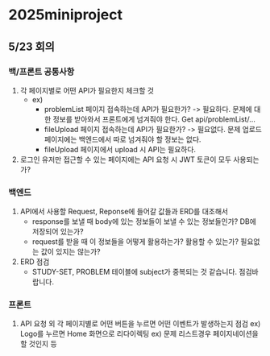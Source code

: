 # 2025miniproject

## 5/23 회의

### 백/프론트 공통사항
1. 각 페이지별로 어떤 API가 필요한지 체크할 것
   - ex)
     - problemList 페이지 접속하는데 API가 필요한가? -> 필요하다. 문제에 대한 정보를 받아와서 프론트에게 넘겨줘야 한다. Get api/problemList/...
     - fileUpload 페이지 접속하는데 API가 필요한가? -> 필요없다. 문제 업로드 페이지에는 백엔드에서 따로 넘겨줘야 할 정보는 없다.
     - fileUpload 페이지에서 upload 시 API는 필요하다.
2. 로그인 유저만 접근할 수 있는 페이지에는 API 요청 시 JWT 토큰이 모두 사용되는가?

### 백엔드
1. API에서 사용할 Request, Reponse에 들어갈 값들과 ERD를 대조해서
   - response를 보낼 때 body에 있는 정보들이 보낼 수 있는 정보들인가? DB에 저장되어 있는가?
   - request를 받을 때 이 정보들을 어떻게 활용하는가? 활용할 수 있는가? 필요없는 값이 있지는 않는가?
2. ERD 점검
   - STUDY-SET, PROBLEM 테이블에 subject가 중복되는 것 같습니다. 점검바랍니다.

### 프론트
1. API 요청 외 각 페이지별로 어떤 버튼을 누르면 어떤 이벤트가 발생하는지 점검
   ex) Logo를 누르면 Home 화면으로 리다이렉팅
   ex) 문제 리스트경우 페이지네이션을 할 것인지 등
   
